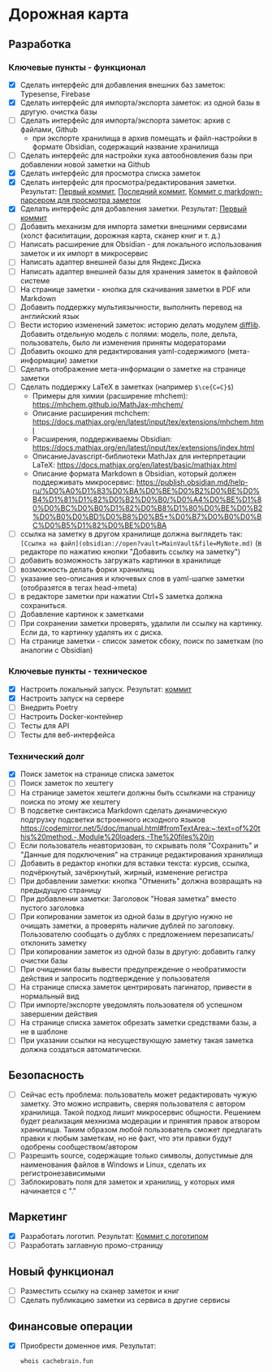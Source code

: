# Дорожная карта

## Разработка

### Ключевые пункты - функционал

- [x] Сделать интерфейс для добавления внешних баз заметок: Typesense, Firebase
- [x] Сделать интерфейс для импорта/экспорта заметок: из одной базы в другую. очистка базы
- [ ] Сделать интерфейс для импорта/экспорта заметок: архив с файлами, Github
  - при экспорте хранилища в архив помещать и файл-настройки в формате Obsidian, содержащий название хранилища
- [ ] Сделать интерфейс для настройки хука автообновления базы при добавлении новой заметки на Github
- [x] Сделать интерфейс для просмотра списка заметок
- [x] Сделать интерфейс для просмотра/редактирования заметки. Результат: [Первый коммит](https://github.com/syeysk/django-sy-notes/commit/1164961be997ad3a040a4e7cefabad85ca6cc1f8), [Последний коммит](https://github.com/syeysk/django-sy-notes/commit/4eec4009580c53cf1e6574506ddec52ffcdf04dd), [Коммит с markdown-парсером для просмотра заметок](https://github.com/syeysk/django-sy-notes/commit/a066f68385ea992cc2a87d70e6c65ca3a105f956)
- [x] Сделать интерфейс для добавления заметки. Результат: [Первый коммит](https://github.com/syeysk/django-sy-notes/commit/d67586ae25c927977b69c2426b7c2123de3e8fd2)
- [ ] Добавить механизм для импорта заметки внешними сервисами (холст фасилитации, дорожная карта, сканер книг и т. д.)
- [ ] Написать расширение для Obsidian - для локального использования заметок и их импорт в микросервис
- [ ] Написать адаптер внешней базы для Яндекс.Диска
- [ ] Написать адаптер внешней базы для хранения заметок в файловой системе
- [ ] На странице заметки - кнопка для скачивания заметки в PDF или Markdown
- [ ] Добавить поддержку мультиязычности, выполнить перевод на английский язык
- [ ] Вести историю изменений заметок: историю делать модулем [difflib](https://docs.python.org/3/library/difflib.html).
  Добавить отдельную модель с полями: модель, поле, дельта, пользователь, было ли изменения приняты модераторами
- [ ] Добавить окошко для редактирования yaml-содержимого (мета-информации) заметки
- [ ] Сделать отображение мета-информации о заметке на странице заметки
- [ ] Сделать поддержку LaTeX в заметках (например `$\ce{C=C}$`)
  - Примеры для химии (расширение mhchem): https://mhchem.github.io/MathJax-mhchem/
  - Описание расширения mchchem: https://docs.mathjax.org/en/latest/input/tex/extensions/mhchem.html
  - Расширения, поддерживаемы Obsidian: https://docs.mathjax.org/en/latest/input/tex/extensions/index.html
  - ОписаниеJavascript-библиотеки MathJax для интерпретации LaTeX: https://docs.mathjax.org/en/latest/basic/mathjax.html
  - Описание формата Markdown в Obsidian, который должен поддерживать микросервис: https://publish.obsidian.md/help-ru/%D0%A0%D1%83%D0%BA%D0%BE%D0%B2%D0%BE%D0%B4%D1%81%D1%82%D0%B2%D0%B0/%D0%A4%D0%BE%D1%80%D0%BC%D0%B0%D1%82%D0%B8%D1%80%D0%BE%D0%B2%D0%B0%D0%BD%D0%B8%D0%B5+%D0%B7%D0%B0%D0%BC%D0%B5%D1%82%D0%BE%D0%BA
- [ ] ссылка на заметку в другом хранилище должна выглядеть так: `[Ссылка на файл](obsidian://open?vault=MainVault&file=MyNote.md)`
  (в редакторе по нажатию кнопки "Добавить ссылку на заметку")
- [ ] добавить возможность загружать картинки в хранилище
- [ ] возможность делать форки хранилищ
- [ ] указание seo-описания и ключевых слов в yaml-шапке заметки (отобразятся в тегах head->meta)
- [ ] в редакторе заметки при нажатии Ctrl+S заметка должна сохраниться.
- [ ] Добавление картинок к заметками
- [ ] При сохранении заметки проверять, удалили ли ссылку на картинку. Если да, то картинку удалять их с диска.
- [ ] На странице заметки - список заметок сбоку, поиск по заметкам (по аналогии с Obsidian)

### Ключевые пункты - техническое

- [x] Настроить локальный запуск. Результат: [коммит](https://github.com/syeysk/django-sy-notes/commit/db9a40eced5dd4e6e393a05dd815d6de8c35b966)
- [x] Настроить запуск на сервере
- [ ] Внедрить Poetry
- [ ] Настроить Docker-контейнер
- [ ] Тесты для API
- [ ] Тесты для веб-интерфейса

### Технический долг

- [x] Поиск заметок на странице списка заметок
- [ ] Поиск заметок по хештегу
- [ ] На странице заметок хештеги должны быть ссылками на страницу поиска по этому же хештегу
- [ ] В подсветке синтаксиса Markdown сделать динамическую подгрузку подсветки встроенного исходного языков
  https://codemirror.net/5/doc/manual.html#fromTextArea:~:text=of%20this%20method.-,Module%20loaders,-The%20files%20in
- [ ] Если пользователь неавторизован, то скрывать поля "Сохранить" и "Данные для подключения" на странице редактирования хранилища
- [ ] Добавить в редактор кнопки для вставки текста: курсив, ссылка, подчёркнутый, зачёркнутый, жирный, изменение регистра
- [ ] При добавлении заметки: кнопка "Отменить" должна возвращать на предыдущую страницу
- [ ] При добавлении заметки: Заголовок "Новая заметка" вместо пустого заголовка
- [ ] При копировании заметок из одной базы в другую нужно не очищать заметки, а проверять наличие дублей по заголовку. Пользователю сообщать о дублях с предложением перезаписать/отклонить заметку
- [ ] При копировании заметок из одной базы в другую: добавить галку очистки базы
- [ ] При очищении базы вывести предупреждение о необратимости действия и запросить подтверждение у пользователя
- [ ] На странице списка заметок центрировать пагинатор, привести в нормальный вид
- [ ] При импорте/экспорте уведомлять пользователя об успешном завершении действия
- [ ] На странице списка заметок обрезать заметки средствами базы, а не в шаблоне
- [ ] При указании ссылки на несуществующую заметку такая заметка должна создаться автоматически.

## Безопасность

- [ ] Сейчас есть проблема: пользователь может редактировать чужую заметку.
  Это можно исправить, сверяя пользователя с автором хранилища. Такой подход лишит микросервис общности.
  Решением будет реализация мехнизма модерации и принятия правок атвором хранилища. Таким образом любой пользователь
  сможет предлагать правки к любым заметкам, но не факт, что эти правки будут одобрены сообществом/автором
- [ ] Разрешить source, содержащие только символы, допустимые для наименования файлов в Windows и Linux, сделать их регистронезависимыми
- [ ] Заблокировать поля для заметок и хранилищ, у которых имя начинается с "."

## Маркетинг

- [x] Разработать логотип.  Результат: [Коммит с логотипом](https://github.com/syeysk/django-sy-notes/commit/d6d2f4a59bb0f497c8055116be4acf77a7cfa6df)
- [ ] Разработать заглавную промо-страницу

## Новый функционал

- [ ] Разместить ссылку на сканер заметок и книг
- [ ] Сделать публикацию заметки из сервиса в другие сервисы

## Финансовые операции

- [x] Приобрести доменное имя. Результат:
  ```sh
  whois cachebrain.fun
  ```
